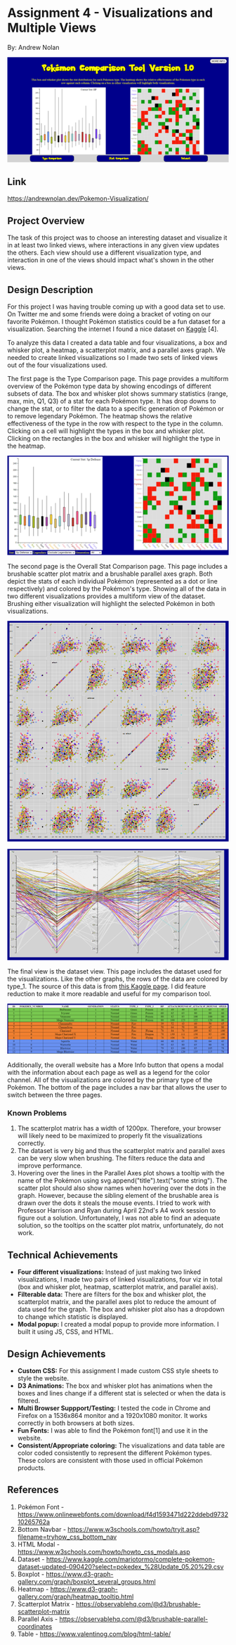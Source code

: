 Assignment 4 - Visualizations and Multiple Views  
===
By: Andrew Nolan

![A full page view of the paper](./images/fullpage.PNG)

Link
---
https://andrewnolan.dev/Pokemon-Visualization/

Project Overview
---
The task of this project was to choose an interesting dataset and visualize it in at least two linked views, where interactions in any given view updates the others. Each view should use a different visualization type, and interaction in one of the views should impact what's shown in the other views.


Design Description
---
For this project I was having trouble coming up with a good data set to use. On Twitter me and some friends were doing a bracket of voting on our favorite Pokémon. I thought Pokémon statistics could be a fun dataset for a visualization. Searching the internet I found a nice dataset on [Kaggle](https://www.kaggle.com/mariotormo/complete-pokemon-dataset-updated-090420?select=pokedex_%28Update_05.20%29.csv) [4].

To analyze this data I created a data table and four visualizations, a box and whisker plot, a heatmap, a scatterplot matrix, and a parallel axes graph. We needed to create linked visualizations so I made two sets of linked views out of the four visualizations used.

The first page is the Type Comparison page. This page provides a multiform overview of the Pokémon type data by showing encodings of different subsets of data. The box and whisker plot shows summary statistics (range, max, min, Q1, Q3) of a stat for each Pokémon type. It has drop downs to change the stat, or to filter the data to a specific generation of Pokémon or to remove legendary Pokémon. The heatmap shows the relative effectiveness of the type in the row with respect to the type in the column. Clicking on a cell will highlight the types in the box and whisker plot. Clicking on the rectangles in the box and whisker will highlight the type in the heatmap.

![The type comparison page with some filters](./images/typecomparison.PNG)

The second page is the Overall Stat Comparison page. This page includes a brushable scatter plot matrix and a brushable parallel axes graph. Both depict the stats of each individual Pokémon (represented as a dot or line respectively) and colored by the Pokémon's type. Showing all of the data in two different visualizations provides a multiform view of the dataset. Brushing either visualization will highlight the selected Pokémon in both visualizations.

![The scatterplot matrix](./images/scatter.PNG)

![The parallel axes](./images/parallel.PNG)

The final view is the dataset view. This page includes the dataset used for the visualizations. Like the other graphs, the rows of the data are colored by type_1. The source of this data is from [this Kaggle page]("https://www.kaggle.com/mariotormo/complete-pokemon-dataset-updated-090420?select=pokedex_%28Update_05.20%29.csv"). I did feature reduction to make it more readable and useful for my comparison tool.

![The top of the data table](./images/table.PNG)

Additionally, the overall website has a More Info button that opens a modal with the information about each page as well as a legend for the color channel. All of the visualizations are colored by the primary type of the Pokémon. The bottom of the page includes a nav bar that allows the user to switch between the three pages.


### Known Problems
1. The scatterplot matrix has a width of 1200px. Therefore, your browser will likely need to be maximized to properly fit the visualizations correctly.
2. The dataset is very big and thus the scatterplot matrix and parallel axes can be very slow when brushing. The filters reduce the data and improve performance.
3. Hovering over the lines in the Parallel Axes plot shows a tooltip with the name of the Pokémon using svg.append("title").text("some string"). The scatter plot should also show names when hovering over the dots in the graph. However, because the sibling element of the brushable area is drawn over the dots it steals the mouse events. I tried to work with Professor Harrison and Ryan during April 22nd's A4 work session to figure out a solution. Unfortunately, I was not able to find an adequate solution, so the tooltips on the scatter plot matrix, unfortunately, do not work.

Technical Achievements
---
- **Four different visualizations:** Instead of just making two linked visualizations, I made two pairs of linked visualizations, four viz in total (box and whisker plot, heatmap, scatterplot matrix, and parallel axis).
- **Filterable data:** There are filters for the box and whisker plot, the scatterplot matrix, and the parallel axes plot to reduce the amount of data used for the graph. The box and whisker plot also has a dropdown to change which statistic is displayed.
- **Modal popup:** I created a modal popup to provide more information. I built it using JS, CSS, and HTML.

Design Achievements
---
- **Custom CSS:** For this assignment I made custom CSS style sheets to style the website. 
- **D3 Animations:** The box and whisker plot has animations when the boxes and lines change if a different stat is selected or when the data is filtered.
- **Multi Browser Suppport/Testing:** I tested the code in Chrome and Firefox on a 1536x864 monitor and a 1920x1080 monitor. It works correctly in both browsers at both sizes.
- **Fun Fonts:** I was able to find the Pokémon font[1] and use it in the website.
- **Consistent/Appropriate coloring:** The visualizations and data table are color coded consistently to represent the different Pokémon types. These colors are consistent with those used in official Pokémon products.

References
---
1. Pokémon Font - https://www.onlinewebfonts.com/download/f4d1593471d222ddebd973210265762a
2. Bottom Navbar - https://www.w3schools.com/howto/tryit.asp?filename=tryhow_css_bottom_nav
3. HTML Modal - https://www.w3schools.com/howto/howto_css_modals.asp
4. Dataset - https://www.kaggle.com/mariotormo/complete-pokemon-dataset-updated-090420?select=pokedex_%28Update_05.20%29.csv
5. Boxplot - https://www.d3-graph-gallery.com/graph/boxplot_several_groups.html
6. Heatmap - https://www.d3-graph-gallery.com/graph/heatmap_tooltip.html
7. Scatterplot Matrix - https://observablehq.com/@d3/brushable-scatterplot-matrix
8. Parallel Axis - https://observablehq.com/@d3/brushable-parallel-coordinates
9. Table - https://www.valentinog.com/blog/html-table/